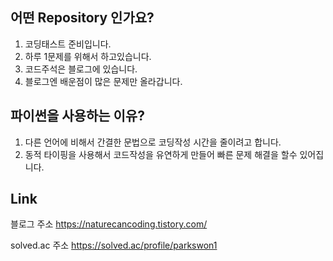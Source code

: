 ## 어떤 Repository 인가요?

1. 코딩태스트 준비입니다.
2. 하루 1문제를 위해서 하고있습니다.
3. 코드주석은 블로그에 있습니다.
4. 블로그엔 배운점이 많은 문제만 올라갑니다.

## 파이썬을 사용하는 이유?

1. 다른 언어에 비해서 간결한 문법으로 코딩작성 시간을 줄이려고 합니다.
2. 동적 타이핑을 사용해서 코드작성을 유연하게 만들어 빠른 문제 해결을 할수 있어집니다.

## Link

블로그 주소
https://naturecancoding.tistory.com/

solved.ac 주소
https://solved.ac/profile/parkswon1
